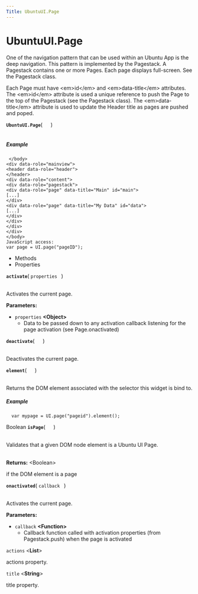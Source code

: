 ```yaml
---
Title: UbuntuUI.Page
---
```


# UbuntuUI.Page

<p>One of the navigation pattern that can be used within an Ubuntu App is the deep navigation. This
pattern is implemented by the Pagestack. A Pagestack contains one or more Pages. Each page displays full-screen. See the Pagestack class.</p>
<p>Each Page must have &lt;em&gt;id&lt;/em&gt; and &lt;em&gt;data-title&lt;/em&gt; attributes. The &lt;em&gt;id&lt;/em&gt; attribute is used a unique reference to push the Page to the top of the Pagestack (see the Pagestack class). The &lt;em&gt;data-title&lt;/em&gt; attribute is used to update the Header title as pages are pushed and poped.</p>
<strong class="name"><code>UbuntuUI.Page</code></strong>( <code>  </code> ) 
<br>
</span><br>
<h5>Example</h5>
<pre class="code prettyprint"><code> &lt;/body&gt;
&lt;div data-role=&quot;mainview&quot;&gt;
&lt;header data-role=&quot;header&quot;&gt;
&lt;/header&gt;
&lt;div data-role=&quot;content&quot;&gt;
&lt;div data-role=&quot;pagestack&quot;&gt;
&lt;div data-role=&quot;page&quot; data-title=&quot;Main&quot; id=&quot;main&quot;&gt;
[...]
&lt;/div&gt;
&lt;div data-role=&quot;page&quot; data-title=&quot;My Data&quot; id=&quot;data&quot;&gt;
[...]
&lt;/div&gt;
&lt;/div&gt;
&lt;/div&gt;
&lt;/div&gt;
&lt;/body&gt;
JavaScript access:
var page = UI.page(&quot;pageID&quot;);</code></pre>
<ul>
<li>Methods</li>
<li>Properties</li>
</ul>
<div>
<strong class="name"><code>activate</code></strong>( <code>properties </code> ) 
<br>
</span><br>
<p>Activates the current page.</p>
<strong>Parameters:</strong>
<ul class="params">
<li>
<code>properties</code> <strong>&lt;Object&gt;</strong>
<ul>
<li>Data to be passed down to any activation callback listening for the page activation (see Page.onactivated)</li>
</ul>
</li>
</ul>
<strong class="name"><code>deactivate</code></strong>( <code>  </code> ) 
<br>
</span><br>
<p>Deactivates the current page.</p>
<strong class="name"><code>element</code></strong>( <code>  </code> ) 
<br>
</span><br>
<p>Returns the DOM element associated with the selector this widget is bind to.</p>
<h5>Example</h5>
<pre class="code prettyprint"><code>  var mypage = UI.page(&quot;pageid&quot;).element();</code></pre>
Boolean <strong class="name"><code>isPage</code></strong>( <code>  </code> ) 
<br>
</span><br>
<p>Validates that a given DOM node element is a Ubuntu UI Page.</p>
<br><strong>Returns:</strong> &lt;Boolean&gt; <p>if the DOM element is a page</p>
<strong class="name"><code>onactivated</code></strong>( <code>callback </code> ) 
<br>
</span><br>
<p>Activates the current page.</p>
<strong>Parameters:</strong>
<ul class="params">
<li>
<code>callback</code> <strong>&lt;Function&gt;</strong>
<ul>
<li>Callback function called with activation properties (from Pagestack.push) when the page is activated</li>
</ul>
</li>
</ul>
<code>actions</code> &lt;<strong>List</strong>&gt;<br>
<p>actions property.</p>
<code>title</code> &lt;<strong>String</strong>&gt;<br>
<p>title property.</p>
